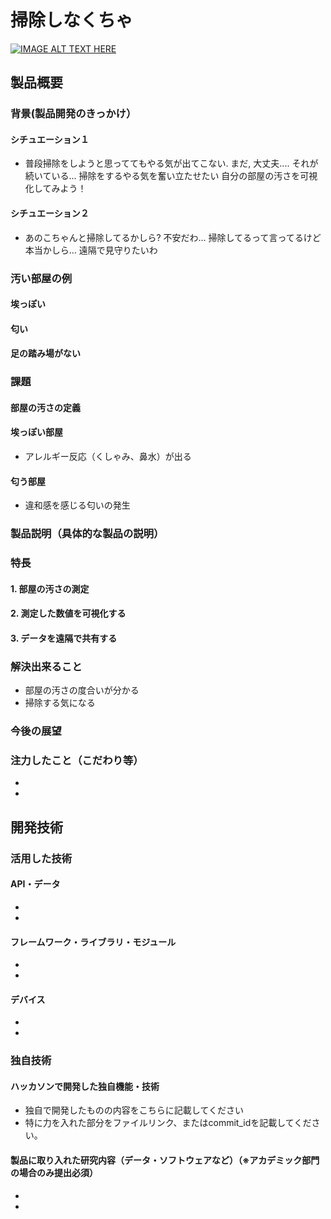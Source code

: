 # 掃除しなくちゃ

[![IMAGE ALT TEXT HERE](https://jphacks.com/wp-content/uploads/2021/07/JPHACKS2021_ogp.jpg)](https://www.youtube.com/watch?v=LUPQFB4QyVo)

## 製品概要
### 背景(製品開発のきっかけ）
#### シチュエーション１
  * 普段掃除をしようと思っててもやる気が出てこない. まだ, 大丈夫....
  それが続いている... 掃除をするやる気を奮い立たせたい
  自分の部屋の汚さを可視化してみよう！
#### シチュエーション２
* あのこちゃんと掃除してるかしら?
不安だわ... 掃除してるって言ってるけど本当かしら...
遠隔で見守りたいわ
### 汚い部屋の例
#### 埃っぽい
#### 匂い
#### 足の踏み場がない
### 課題
#### 部屋の汚さの定義
#### 埃っぽい部屋  
   * アレルギー反応（くしゃみ、鼻水）が出る  
#### 匂う部屋  
   * 違和感を感じる匂いの発生  
### 製品説明（具体的な製品の説明）
### 特長

#### 1. 部屋の汚さの測定

#### 2. 測定した数値を可視化する

#### 3. データを遠隔で共有する

### 解決出来ること
   * 部屋の汚さの度合いが分かる　　
   * 掃除する気になる
### 今後の展望
### 注力したこと（こだわり等）
* 
* 

## 開発技術
### 活用した技術
#### API・データ
* 
* 

#### フレームワーク・ライブラリ・モジュール
* 
* 

#### デバイス
* 
* 

### 独自技術
#### ハッカソンで開発した独自機能・技術
* 独自で開発したものの内容をこちらに記載してください
* 特に力を入れた部分をファイルリンク、またはcommit_idを記載してください。

#### 製品に取り入れた研究内容（データ・ソフトウェアなど）（※アカデミック部門の場合のみ提出必須）
* 
* 
